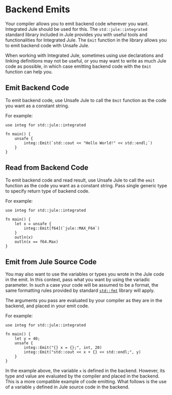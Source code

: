 # Backend Emits

Your compiler allows you to emit backend code wherever you want. Integrated Jule should be used for this. The `std::jule::integrated` standard library included in Jule provides you with useful tools and functionalities for Integrated Jule. The `Emit` function in the library allows you to emit backend code with Unsafe Jule.

When working with Integrated Jule, sometimes using use declarations and linking definitions may not be useful, or you may want to write as much Jule code as possible, in which case emitting backend code with the `Emit` function can help you.

## Emit Backend Code

To emit backend code, use Unsafe Jule to call the `Emit` function as the code you want as a constant string.

For example:
```jule
use integ for std::jule::integrated

fn main() {
    unsafe {
        integ::Emit(`std::cout << "Hello World!" << std::endl;`)
    }
}
```

## Read from Backend Code

To emit backend code and read result, use Unsafe Jule to call the `emit` function as the code you want as a constant string. Pass single generic type to specify return type of backend code.

For example:
```jule
use integ for std::jule::integrated

fn main() {
    let x = unsafe {
        integ::Emit[f64](`jule::MAX_F64`)
    }
    outln(x)
    outln(x == f64.Max)
}
```

## Emit from Jule Source Code

You may also want to use the variables or types you wrote in the Jule code in the emit. In this context, pass what you want by using the variadic parameter. In such a case your code will be assumed to be a format, the same formatting rules provided by standard [`std::fmt`](/std/fmt) library will apply.

The arguments you pass are evaluated by your compiler as they are in the backend, and placed in your emit code.

For example:
```jule
use integ for std::jule::integrated

fn main() {
    let y = 40;
    unsafe {
        integ::Emit("{} x = {};", int, 20)
        integ::Emit("std::cout << x + {} << std::endl;", y)
    }
}
```

In the example above, the variable `x` is defined in the backend. However, its type and value are evaluated by the compiler and placed in the backend. This is a more compatible example of code emitting. What follows is the use of a variable `y` defined in Jule source code in the backend.
